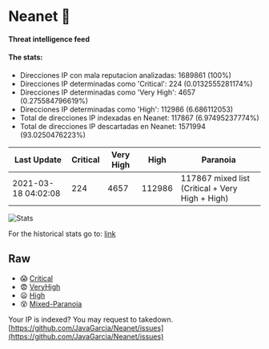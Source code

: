 # Neanet :hocho:
#### Threat intelligence feed
#### The stats:

- Direcciones IP con mala reputacion analizadas: 1689861 (100%)
- Direcciones IP determinadas como 'Critical':  224 (0.0132555281174%)
- Direcciones IP determinadas como 'Very High':  4657 (0.275584796619%)
- Direcciones IP determinadas como 'High':  112986 (6.686112053)
- Total de direcciones IP indexadas en Neanet:  117867 (6.97495237774%)
- Total de direcciones IP descartadas en Neanet:  1571994 (93.0250476223%)

| Last Update | Critical | Very High | High | Paranoia |
| --- | --- | --- | --- | --- |
| 2021-03-18 04:02:08 | 224 | 4657 | 112986 | 117867 mixed list (Critical + Very High + High)|

![Stats](https://docs.google.com/spreadsheets/d/e/2PACX-1vSnaNMIXVabIpDJjufMlzH7poXnshF3mgd8Is1g9ytUEzVsP5my4Trn8f-xkoLLQ38xpL3HtmUexLo6/pubchart?oid=501124687&format=image)

For the historical stats go to: [link](/stats.csv)
## Raw
- :scream: [Critical](https://raw.githubusercontent.com/JavaGarcia/Neanet/master/blacklists/neanet_critical.txt)
- :fearful: [VeryHigh](https://raw.githubusercontent.com/JavaGarcia/Neanet/master/blacklists/neanet_veryHigh.txtt)
- :frowning: [High](https://raw.githubusercontent.com/JavaGarcia/Neanet/master/blacklists/neanet_high.txt)
- :dizzy_face: [Mixed-Paranoia](https://raw.githubusercontent.com/JavaGarcia/Neanet/master/blacklists/neanet_all.txt)


Your IP is indexed? You may request to takedown. [https://github.com/JavaGarcia/Neanet/issues](https://github.com/JavaGarcia/Neanet/issues)

















































































































































































































































































































































































































































































































































































































































































































































































































































































































































































































































































































































































































































































































































































































































































































































































































































































































































































































































































































































































































































































































































































































































































































































































































































































































































































































































































































































































































































































































































































































































































































































































































































































































































































































































































































































































































































































































































































































































































































































































































































































































































































































































































































































































































































































































































































































































































































































































































































































































































































































































































































































